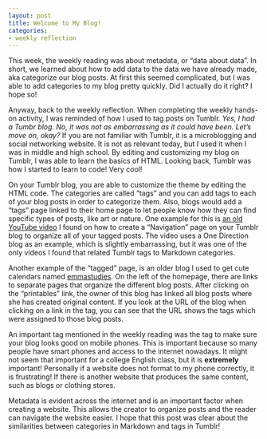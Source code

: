 ```yaml
---
layout: post
title: Welcome to My Blog!
categories:
- weekly reflection
---
```


This week, the weekly reading was about metadata, or “data about data”. In short, we learned about how to add data to the data we have already made, aka categorize our blog posts.
At first this seemed complicated, but I was able to add categories to my blog pretty quickly. Did I actually do it right? I hope so!

Anyway, back to the weekly reflection. When completing the weekly hands-on activity, I was reminded of how I used to tag posts on Tumblr. *Yes, I had a Tumbr blog. No, it was not as embarrassing as it could have been. Let’s move on, okay?* If you are not familiar with Tumblr, it is a microblogging and social networking website. It is not as relevant today, but I used it when I was in middle and high school. By editing and customizing my blog on Tumblr, I was able to learn the basics of HTML. Looking back, Tumblr was how I started to learn to code! Very cool!

On your Tumblr blog, you are able to customize the theme by editing the HTML code. The categories are called “tags” and you can add tags to each of your blog posts in order to categorize them. Also, blogs would add a “tags” page linked to their home page to let people know how they can find specific types of posts, like art or nature.
One example for this is [an old YouTube video](https://www.youtube.com/watch?v=lOWvTDs6oLU) I found on how to create a “Navigation” page on your Tumblr blog to organize all of your tagged posts. The video uses a One Direction blog as an example, which is slightly embarrassing, but it was one of the only videos I found that related Tumblr tags to Markdown categories.

Another example of the “tagged” page, is an older blog I used to get cute calendars named [emmastudies](https://emmastudies.com/printables). On the left of the homepage, there are links to separate pages that organize the different blog posts. After clicking on the “printables” link, the owner of this blog has linked all blog posts where she has created original content. If you look at the URL of the blog when clicking on a link in the tag, you can see that the URL shows the tags which were assigned to those blog posts.

An important tag mentioned in the weekly reading was the tag to make sure your blog looks good on mobile phones. This is important because so many people have smart phones and access to the internet nowadays. It might not seem that important for a college English class, but it is **extremely** important! Personally if a website does not format to my phone correctly, it is frustrating! If there is another website that produces the same content, such as blogs or clothing stores. 

Metadata is evident across the internet and is an important factor when creating a website. This allows the creator to organize posts and the reader can navigate the website easier. I hope that this post was clear about the similarities between categories in Markdown and tags in Tumblr!
